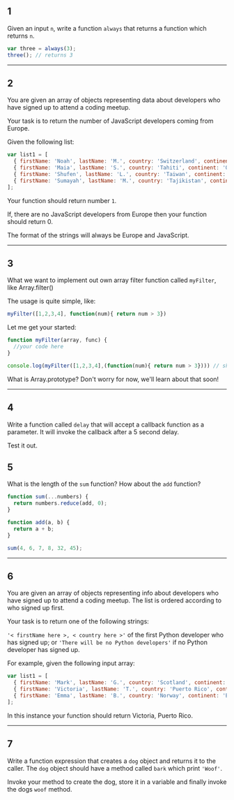 ## 1

Given an input `n`, write a function `always` that returns a function which returns `n`.

```javascript
var three = always(3);
three(); // returns 3
```

---

## 2 

You are given an array of objects representing data about developers who have signed up to attend a coding meetup.

Your task is to return the number of JavaScript developers coming from Europe.

Given the following list:

```javascript
var list1 = [
  { firstName: 'Noah', lastName: 'M.', country: 'Switzerland', continent: 'Europe', age: 19, language: 'JavaScript' },
  { firstName: 'Maia', lastName: 'S.', country: 'Tahiti', continent: 'Oceania', age: 28, language: 'JavaScript' },
  { firstName: 'Shufen', lastName: 'L.', country: 'Taiwan', continent: 'Asia', age: 35, language: 'HTML' },
  { firstName: 'Sumayah', lastName: 'M.', country: 'Tajikistan', continent: 'Asia', age: 30, language: 'CSS' }
];
```

Your function should return number `1`.

If, there are no JavaScript developers from Europe then your function should return 0.

The format of the strings will always be Europe and JavaScript.

---

## 3

What we want to implement out own array filter function called `myFilter`, like Array.filter()

The usage is quite simple, like:

```javascript
myFilter([1,2,3,4], function(num){ return num > 3})
```

Let me get your started:

```javascript
function myFilter(array, func) {
  //your code here
}

console.log(myFilter([1,2,3,4],(function(num){ return num > 3}))) // should return [4]

```

What is Array.prototype? Don't worry for now, we'll learn about that soon!

---

## 4 

Write a function called `delay` that will accept a callback function as a parameter. It will invoke the callback after a 5 second delay.

Test it out.

## 5

What is the length of the `sum` function? How about the `add` function?

```javascript
function sum(...numbers) {
  return numbers.reduce(add, 0);
}

function add(a, b) {
  return a + b;
}

sum(4, 6, 7, 8, 32, 45);
```

--- 

## 6
You are given an array of objects representing info about developers who have signed up to attend a coding meetup. The list is ordered according to who signed up first.

Your task is to return one of the following strings:

`'< firstName here >, < country here >'` of the first Python developer who has signed up; or
`'There will be no Python developers'` if no Python developer has signed up.

For example, given the following input array:

```javascript
var list1 = [
  { firstName: 'Mark', lastName: 'G.', country: 'Scotland', continent: 'Europe', age: 22, language: 'JavaScript' },
  { firstName: 'Victoria', lastName: 'T.', country: 'Puerto Rico', continent: 'Americas', age: 30, language: 'Python' },
  { firstName: 'Emma', lastName: 'B.', country: 'Norway', continent: 'Europe', age: 19, language: 'Clojure' }
];
```
In this instance your function should return Victoria, Puerto Rico.

---

## 7

Write a function expression that creates a `dog` object and returns it to the caller. The `dog` object should have a method called `bark` which print `'Woof'`.

Invoke your method to create the dog, store it in a variable and finally invoke the dogs `woof` method.


